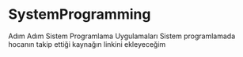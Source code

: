 # SystemProgramming
Adım Adım Sistem Programlama Uygulamaları
Sistem programlamada hocanın takip ettiği kaynağın linkini ekleyeceğim

